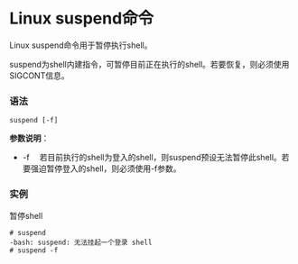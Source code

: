 
# Linux suspend命令



Linux suspend命令用于暂停执行shell。

suspend为shell内建指令，可暂停目前正在执行的shell。若要恢复，则必须使用SIGCONT信息。

### 语法

```
suspend [-f]
```

**参数说明**：

*   -f 　若目前执行的shell为登入的shell，则suspend预设无法暂停此shell。若要强迫暂停登入的shell，则必须使用-f参数。

### 实例

暂停shell

```
# suspend 
-bash: suspend: 无法挂起一个登录 shell
# suspend -f

```



